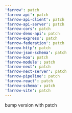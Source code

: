 ```yaml
---
'farrow': patch
'farrow-api': patch
'farrow-api-client': patch
'farrow-api-server': patch
'farrow-cors': patch
'farrow-deno-api': patch
'farrow-express': patch
'farrow-federation': patch
'farrow-http': patch
'farrow-json-schema': patch
'farrow-koa': patch
'farrow-module': patch
'farrow-next': patch
'farrow-next-server': patch
'farrow-pipeline': patch
'farrow-react': patch
'farrow-schema': patch
'farrow-vite': patch
---
```


bump version with patch
